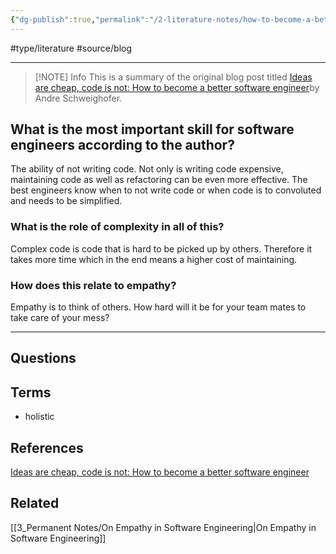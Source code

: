 ```yaml
---
{"dg-publish":true,"permalink":"/2-literature-notes/how-to-become-a-better-software-engineer/","created":"2023-08-05T14:06:57.852+02:00","updated":"2023-08-12T14:21:53.900+02:00"}
---
```


#type/literature #source/blog 

---
> [!NOTE] Info
> This is a summary of the original blog post titled [Ideas are cheap, code is not: How to become a better software engineer](https://andreschweighofer.com/career/ideas-are-cheap-code-is-not-how-to-become-a-better-software-engineer/)by Andre Schweighofer.
## What is the most important skill for software engineers according to the author?
The ability of not writing code. Not only is writing code expensive, maintaining code as well as refactoring can be even more effective. The best engineers know when to not write code or when code is to convoluted and needs to be simplified.
### What is the role of complexity in all of this?
Complex code is code that is hard to be picked up by others. Therefore it takes more time which in the end means a higher cost of maintaining.
### How does this relate to empathy?
Empathy is to think of others. How hard will it be for your team mates to take care of your mess?

---
## Questions
## Terms
- holistic
## References
[Ideas are cheap, code is not: How to become a better software engineer](https://andreschweighofer.com/career/ideas-are-cheap-code-is-not-how-to-become-a-better-software-engineer/)
## Related
[[3_Permanent Notes/On Empathy in Software Engineering\|On Empathy in Software Engineering]]